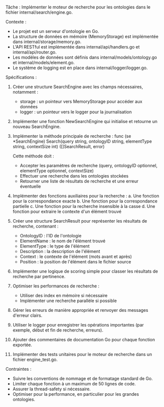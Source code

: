
Tâche : Implémenter le moteur de recherche pour les ontologies dans le fichier internal/search/engine.go.

Contexte :
- Le projet est un serveur d'ontologie en Go.
- La structure de données en mémoire (MemoryStorage) est implémentée dans internal/storage/memory.go.
- L'API RESTful est implémentée dans internal/api/handlers.go et internal/api/router.go.
- Les modèles de données sont définis dans internal/models/ontology.go et internal/models/element.go.
- Le système de logging est en place dans internal/logger/logger.go.

Spécifications :

1. Créer une structure SearchEngine avec les champs nécessaires, notamment :
   - storage : un pointeur vers MemoryStorage pour accéder aux données
   - logger : un pointeur vers le logger pour la journalisation

2. Implémenter une fonction NewSearchEngine qui initialise et retourne un nouveau SearchEngine.

3. Implémenter la méthode principale de recherche :
   func (se *SearchEngine) Search(query string, ontologyID string, elementType string, contextSize int) ([]SearchResult, error)
   
   Cette méthode doit :
   - Accepter les paramètres de recherche (query, ontologyID optionnel, elementType optionnel, contextSize)
   - Effectuer une recherche dans les ontologies stockées
   - Retourner une liste de résultats de recherche et une erreur éventuelle

4. Implémenter des fonctions auxiliaires pour la recherche :
   a. Une fonction pour la correspondance exacte
   b. Une fonction pour la correspondance partielle
   c. Une fonction pour la recherche insensible à la casse
   d. Une fonction pour extraire le contexte d'un élément trouvé

5. Créer une structure SearchResult pour représenter les résultats de recherche, contenant :
   - OntologyID : l'ID de l'ontologie
   - ElementName : le nom de l'élément trouvé
   - ElementType : le type de l'élément
   - Description : la description de l'élément
   - Context : le contexte de l'élément (mots avant et après)
   - Position : la position de l'élément dans le fichier source

6. Implémenter une logique de scoring simple pour classer les résultats de recherche par pertinence.

7. Optimiser les performances de recherche :
   - Utiliser des index en mémoire si nécessaire
   - Implémenter une recherche parallèle si possible

8. Gérer les erreurs de manière appropriée et renvoyer des messages d'erreur clairs.

9. Utiliser le logger pour enregistrer les opérations importantes (par exemple, début et fin de recherche, erreurs).

10. Ajouter des commentaires de documentation Go pour chaque fonction exportée.

11. Implémenter des tests unitaires pour le moteur de recherche dans un fichier engine_test.go.

Contraintes :
- Suivre les conventions de nommage et de formatage standard de Go.
- Limiter chaque fonction à un maximum de 50 lignes de code.
- Assurer la thread-safety si nécessaire.
- Optimiser pour la performance, en particulier pour les grandes ontologies.

